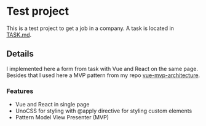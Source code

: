 # Test project

This is a test project to get a job in a company. A task is located in
[TASK.md](/TASK.md).

## Details

I implemented here a form from task with Vue and React on the same page. Besides
that I used here a MVP pattern from my repo [vue-mvp-architecture](https://github.com/lynx-r/vue-mvp-architecture/tree/main/src).

### Features

- Vue and React in single page
- UnoCSS for styling with @apply directive for styling custom elements
- Pattern Model View Presenter (MVP)
